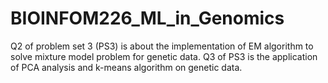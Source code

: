 # BIOINFOM226_ML_in_Genomics

Q2 of problem set 3 (PS3) is about the implementation of EM algorithm to solve mixture model problem for genetic data. Q3 of PS3 is the application of PCA analysis and k-means algorithm on genetic data.
